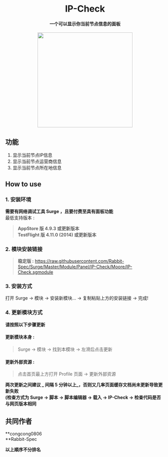 <h1 align="center">IP-Check</h1>

<h4 align="center">一个可以显示你当前节点信息的面板 </h4>

<p align="center">
<img src="https://raw.githubusercontent.com/Rabbit-Spec/Surge/Master/Module/Panel/IP-Check/img/IP-Check.PNG" width="300"></img>
</p>

## 功能
1. 显示当前节点IP信息
2. 显示当前节点运营商信息
3. 显示当前节点所在地信息

## How to use
### 1. 安装环境
**需要有网络调试工具 Surge ，且要付费至具有面板功能**<br>
最低支持版本 :<br>
>**AppStore 版 4.9.3 或更新版本**<br>
>**TestFlight 版 4.11.0 (2014) 或更新版本**

### 2. 模块安装链接
> **稳定版 :** https://raw.githubusercontent.com/Rabbit-Spec/Surge/Master/Module/Panel/IP-Check/Moore/IP-Check.sgmodule<br>

### 3. 安装方式
打开 Surge -> 模块 -> 安装新模块... -> 复制粘贴上方的安装链接 -> 完成!

### 4. 更新模块方式
**请按照以下步骤更新**<br>
#### 更新模块本身 : 
>Surge -> 模块 -> 找到本模块 -> 左滑后点击更新<br>
#### 更新外部资源 : 
>点击首页最上方打开 Profile 页面 -> 更新外部资源 <br>

**两次更新之间建议 _ 间隔 5 分钟以上_，否则又几率页面缓存文档尚未更新导致更新失败<br>
(检查方式为 Surge -> 脚本 -> 脚本编辑器 -> 载入 -> IP-Check -> 检查代码是否与网页版本相同**

## 共同作者
**congcong0806<br>
**Rabbit-Spec<br>

__以上順序不分排名__
